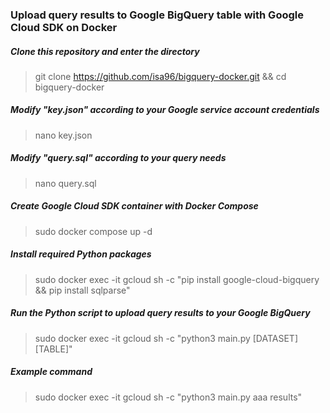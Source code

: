### Upload query results to Google BigQuery table with Google Cloud SDK on Docker

##### Clone this repository and enter the directory
> git clone https://github.com/isa96/bigquery-docker.git && cd bigquery-docker

##### Modify "key.json" according to your Google service account credentials
> nano key.json

##### Modify "query.sql" according to your query needs
> nano query.sql

##### Create Google Cloud SDK container with Docker Compose
> sudo docker compose up -d

##### Install required Python packages
> sudo docker exec -it gcloud sh -c "pip install google-cloud-bigquery && pip install sqlparse"

##### Run the Python script to upload query results to your Google BigQuery
> sudo docker exec -it gcloud sh -c "python3 main.py [DATASET] [TABLE]"

##### Example command
> sudo docker exec -it gcloud sh -c "python3 main.py aaa results"
